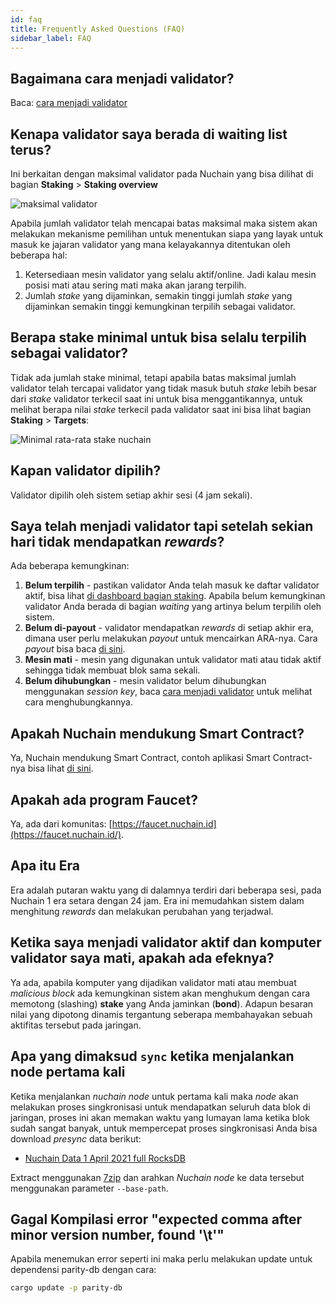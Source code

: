 ```yaml
---
id: faq
title: Frequently Asked Questions (FAQ)
sidebar_label: FAQ
---
```


<!--
Dokumen ini dibagikan menjadi tiga topik utama:

- [Teknikal](faq-technical) untuk yang berkaitan dengan pengembangan aplikasi di Nuchain.
- [Pemelihara Jaringan](faq-network-maintainer) untuk yang berkaitan dengan pemeliharaan jaringan
  Nuchain seperti mekanisme validator dan nominator.
- [General](faq-general) untuk yang berkaitan dengan pertanyaan seputar Nuchain secara general. -->

## Bagaimana cara menjadi validator?

Baca: [cara menjadi validator](../learn/become-validator.md)

## Kenapa validator saya berada di waiting list terus?

Ini berkaitan dengan maksimal validator pada Nuchain yang bisa dilihat di bagian **Staking** >
**Staking overview**

![maksimal validator](https://i.imgur.com/8snPCSR.png)

Apabila jumlah validator telah mencapai batas maksimal maka sistem akan melakukan mekanisme
pemilihan untuk menentukan siapa yang layak untuk masuk ke jajaran validator yang mana kelayakannya
ditentukan oleh beberapa hal:

1. Ketersediaan mesin validator yang selalu aktif/online. Jadi kalau mesin posisi mati atau sering
   mati maka akan jarang terpilih.
2. Jumlah _stake_ yang dijaminkan, semakin tinggi jumlah _stake_ yang dijaminkan semakin tinggi
   kemungkinan terpilih sebagai validator.

## Berapa stake minimal untuk bisa selalu terpilih sebagai validator?

Tidak ada jumlah stake minimal, tetapi apabila batas maksimal jumlah validator telah tercapai
validator yang tidak masuk butuh _stake_ lebih besar dari _stake_ validator terkecil saat ini untuk
bisa menggantikannya, untuk melihat berapa nilai _stake_ terkecil pada validator saat ini bisa lihat
bagian **Staking** > **Targets**:

![Minimal rata-rata stake nuchain](https://i.imgur.com/OTA9AfB.png)

## Kapan validator dipilih?

Validator dipilih oleh sistem setiap akhir sesi (4 jam sekali).

## Saya telah menjadi validator tapi setelah sekian hari tidak mendapatkan _rewards_?

Ada beberapa kemungkinan:

1. **Belum terpilih** - pastikan validator Anda telah masuk ke daftar validator aktif, bisa lihat
   [di dashboard bagian staking](https://dashboard.nuchain.network/#/staking). Apabila belum
   kemungkinan validator Anda berada di bagian _waiting_ yang artinya belum terpilih oleh sistem.
2. **Belum di-payout** - validator mendapatkan _rewards_ di setiap akhir era, dimana user perlu
   melakukan _payout_ untuk mencairkan ARA-nya. Cara _payout_ bisa baca
   [di sini](https://github.com/nusantarachain/nuchain/wiki/Payout).
3. **Mesin mati** - mesin yang digunakan untuk validator mati atau tidak aktif sehingga tidak
   membuat blok sama sekali.
4. **Belum dihubungkan** - mesin validator belum dihubungkan menggunakan _session key_, baca
   [cara menjadi validator](../learn/become-validator.md) untuk melihat cara menghubungkannya.

## Apakah Nuchain mendukung Smart Contract?

Ya, Nuchain mendukung Smart Contract, contoh aplikasi Smart Contract-nya bisa lihat
[di sini](https://github.com/nusantarachain/onchain-apps).

## Apakah ada program Faucet?

Ya, ada dari komunitas: [https://faucet.nuchain.id](https://faucet.nuchain.id/).

## Apa itu Era

Era adalah putaran waktu yang di dalamnya terdiri dari beberapa sesi, pada Nuchain 1 era setara
dengan 24 jam. Era ini memudahkan sistem dalam menghitung _rewards_ dan melakukan perubahan yang
terjadwal.

## Ketika saya menjadi validator aktif dan komputer validator saya mati, apakah ada efeknya?

Ya ada, apabila komputer yang dijadikan validator mati atau membuat _malicious block_ ada
kemungkinan sistem akan menghukum dengan cara memotong (slashing) **stake** yang Anda jaminkan
(**bond**). Adapun besaran nilai yang dipotong dinamis tergantung seberapa membahayakan sebuah
aktifitas tersebut pada jaringan.

## Apa yang dimaksud `sync` ketika menjalankan node pertama kali

Ketika menjalankan _nuchain node_ untuk pertama kali maka _node_ akan melakukan proses singkronisasi
untuk mendapatkan seluruh data blok di jaringan, proses ini akan memakan waktu yang lumayan lama
ketika blok sudah sangat banyak, untuk mempercepat proses singkronisasi Anda bisa download _presync_
data berikut:

- [Nuchain Data 1 April 2021 full RocksDB](http://dmcd6hvaqrxz0.cloudfront.net/nuchain/presync-data/nuchain-snapshot-20210401-full-rocks.7z)

Extract menggunakan [7zip](https://www.7-zip.org/) dan arahkan _Nuchain node_ ke data tersebut
menggunakan parameter `--base-path`.

## Gagal Kompilasi error "expected comma after minor version number, found '\t'"

Apabila menemukan error seperti ini maka perlu melakukan update untuk dependensi parity-db dengan
cara:

```bash
cargo update -p parity-db
```
